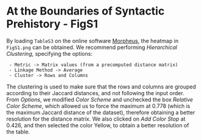 # At the Boundaries of Syntactic Prehistory - FigS1

By loading ```TableS3``` on the online software [Morpheus](https://software.broadinstitute.org/morpheus), the heatmap in ```FigS1.png``` can be obtained. We recommend performing *Hierarchical Clustering*, specifying the options:

     - Metric -> Matrix values (from a precomputed distance matrix)
     - Linkage Method -> Average
     - Cluster -> Rows and Columns

The clustering is used to make sure that the rows and columns are grouped according to their Jaccard distances, and not following the input order. From *Options*, we modified *Color Scheme* and unchecked the box *Relative Color Scheme*, which allowed us to force the maximum at 0.778 (which is the maximum Jaccard distance of the dataset), therefore obtaining a better resolution for the distance matrix. We also clicked on *Add Color Stop* at 0.426, and then selected the color Yellow, to obtain a better resolution of the table.  
     
